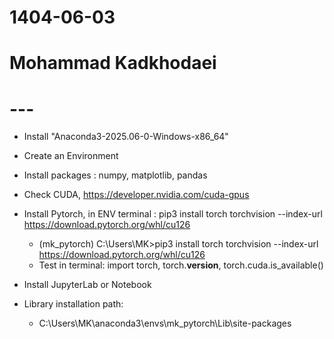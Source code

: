# 1404-06-03
# Mohammad Kadkhodaei
# ---

- Install "Anaconda3-2025.06-0-Windows-x86_64"
- Create an Environment
- Install packages : numpy, matplotlib, pandas
- Check CUDA, https://developer.nvidia.com/cuda-gpus
- Install Pytorch, in ENV terminal : pip3 install torch torchvision --index-url https://download.pytorch.org/whl/cu126
  - (mk_pytorch) C:\Users\MK>pip3 install torch torchvision --index-url https://download.pytorch.org/whl/cu126
  - Test in terminal: import torch, torch.__version__, torch.cuda.is_available()
- Install JupyterLab or Notebook

- Library installation path:
  - C:\Users\MK\anaconda3\envs\mk_pytorch\Lib\site-packages

 
  
